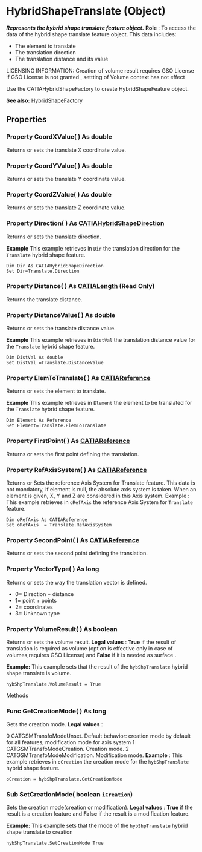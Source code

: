 # HybridShapeTranslate (Object)

**_Represents the hybrid shape translate feature object._**
**Role** : To access the data of the hybrid shape translate feature object. This data includes:

  * The element to translate
  * The translation direction
  * The translation distance and its value

LICENSING INFORMATION: Creation of volume result requires GSO License
if GSO License is not granted , settting of Volume context has not effect

Use the CATIAHybridShapeFactory to create HybridShapeFeature object.

**See also:**      [HybridShapeFactory](../GSMInterfaces/interface_HybridShapeFactory_68680.md)

## Properties

### Property **CoordXValue**( ) As double

Returns or sets the translate X coordinate value.  
### Property **CoordYValue**( ) As double

Returns or sets the translate Y coordinate value.  
### Property **CoordZValue**( ) As double

Returns or sets the translate Z coordinate value.  
### Property **Direction**( ) As [CATIAHybridShapeDirection](../GSMInterfaces/interface_HybridShapeDirection_84226.md)

Returns or sets the translate direction.

**Example**      This example retrieves in `Dir` the translation direction for the `Translate` hybrid shape feature.

```VBScript
Dim Dir As CATIAHybridShapeDirection
Set Dir=Translate.Direction

```

### Property **Distance**( ) As [CATIALength](../KnowledgeInterfaces/interface_Length_8108.md) (Read Only)

Returns the translate distance.  
### Property **DistanceValue**( ) As double

Returns or sets the translate distance value.

**Example**      This example retrieves in `DistVal` the translation distance value for the `Translate` hybrid shape feature.

```VBScript
Dim DistVal As double
Set DistVal =Translate.DistanceValue

```

### Property **ElemToTranslate**( ) As [CATIAReference](../InfInterfaces/interface_Reference_17481.md)

Returns or sets the element to translate.

**Example**      This example retrieves in `Element` the element to be translated for the `Translate` hybrid shape feature.

```VBScript
Dim Element As Reference
Set Element=Translate.ElemToTranslate

```

### Property **FirstPoint**( ) As [CATIAReference](../InfInterfaces/interface_Reference_17481.md)

Returns or sets the first point defining the translation.  
### Property **RefAxisSystem**( ) As [CATIAReference](../InfInterfaces/interface_Reference_17481.md)

Returns or Sets the reference Axis System for Translate feature.
This data is not mandatory, if element is null, the absolute axis system is taken.
When an element is given, X, Y and Z are considered in this Axis system. Example
:      This example retrieves in `oRefAxis` the reference Axis System for `Translate` feature.

```VBScript
Dim oRefAxis As CATIAReference
Set oRefAxis  = Translate.RefAxisSystem

```

### Property **SecondPoint**( ) As [CATIAReference](../InfInterfaces/interface_Reference_17481.md)

Returns or sets the second point defining the translation.  
### Property **VectorType**( ) As long

Returns or sets the way the translation vector is defined.

  * 0= Direction + distance
  * 1= point + points
  * 2= coordinates
  * 3= Unknown type

### Property **VolumeResult**( ) As boolean

Returns or sets the volume result.
**Legal values** : **True** if the result of translation is required as volume (option is effective only in case of volumes,requires GSO License) and **False** if it is needed as surface .

**Example:**      This example sets that the result of the `hybShpTranslate` hybrid shape translate is volume.

```VBScript
hybShpTranslate.VolumeResult = True

```

Methods

### Func **GetCreationMode**( ) As long

Gets the creation mode.
**Legal values** :

0
    CATGSMTransfoModeUnset. Default behavior: creation mode by default for all features, modification mode for axis system
1
    CATGSMTransfoModeCreation. Creation mode.
2
    CATGSMTransfoModeModification. Modification mode.
**Example** :      This example retrieves in `oCreation` the creation mode for the `hybShpTranslate` hybrid shape feature.

```VBScript
oCreation = hybShpTranslate.GetCreationMode

```

### Sub **SetCreationMode**( boolean  `iCreation`)

Sets the creation mode(creation or modification).
**Legal values** : **True** if the result is a creation feature and **False** if the result is a modification feature.

**Example:**      This example sets that the mode of the `hybShpTranslate` hybrid shape translate to creation

```VBScript
hybShpTranslate.SetCreationMode True

```